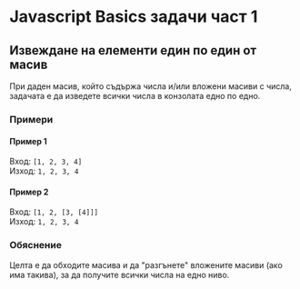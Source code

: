 # Javascript Basics задачи част 1
## Извеждане на елементи един по един от масив

При даден масив, който съдържа числа и/или вложени масиви с числа, задачата е да изведете всички числа в конзолата едно по едно.

### Примери

#### Пример 1
Вход: `[1, 2, 3, 4]`  
Изход: `1, 2, 3, 4`

#### Пример 2
Вход: `[1, 2, [3, [4]]]`  
Изход: `1, 2, 3, 4`

### Обяснение

Целта е да обходите масива и да "разгънете" вложените масиви (ако има такива), за да получите всички числа на едно ниво.